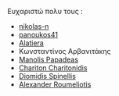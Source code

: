 Ευχαριστώ πολυ τους :

* [nikolas-n](https://github.com/nikolas-n)
* [panoukos41](https://github.com/panoukos41)
* [Alatiera](https://github.com/alatiera)
* Κωνσταντίνος Αρβανιτάκης
* [Manolis Papadeas](https://github.com/OverloadedOrama)
* [Chariton Charitonidis](https://github.com/haritonch)
* [Diomidis Spinellis](https://github.com/dspinellis)
* [Alexander Roumeliotis](https://github.com/alexroumi)
